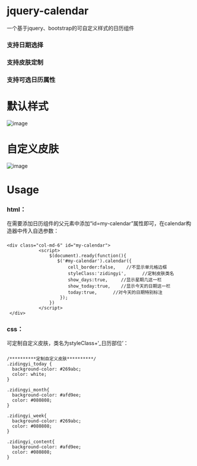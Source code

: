 # jquery-calendar
一个基于jquery、bootstrap的可自定义样式的日历组件

### 支持日期选择

### 支持皮肤定制

### 支持可选日历属性


默认样式
========================
 ![image](https://github.com/tangzhirong/jquery-calendar/blob/master/demo2.png)
 
自定义皮肤
=======================
![image](https://github.com/tangzhirong/jquery-calendar/blob/master/demo1.png)


Usage
=======================
### html：
  在需要添加日历组件的父元素中添加“id=my-calendar”属性即可，在calendar构造器中传入自选参数：
### 
    <div class="col-md-6" id="my-calendar">
                <script>
                    $(document).ready(function(){
                       $('#my-calendar').calendar({
                           cell_border:false,    //不显示单元格边框
                           styleClass:'zidingyi',      //定制皮肤类名
                           show_days:true,     //显示星期几这一栏
                           show_today:true,    //显示今天的日期这一栏
                           today:true,      //对今天的日期特别标注
                        });
                    })
                </script>
     </div>
   
### css：
  可定制自定义皮肤，类名为styleClass+‘_日历部位’：
  
###
    /**********定制自定义皮肤**********/
    .zidingyi_today {
      background-color: #269abc;
      color: white;
    }

    .zidingyi_month{
      background-color: #afd9ee;
      color: #080808;
    }

    .zidingyi_week{
      background-color: #269abc;
      color: #080808;
    }

    .zidingyi_content{
      background-color: #afd9ee;
      color: #080808;
    }
   
